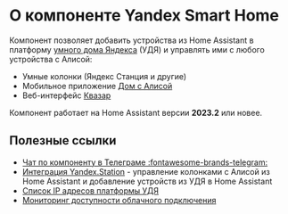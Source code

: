 # О компоненте Yandex Smart Home
Компонент позволяет добавить устройства из Home Assistant в платформу [умного дома Яндекса](https://yandex.ru/dev/dialogs/smart-home) (УДЯ)
и управлять ими с любого устройства с Алисой:

* Умные колонки (Яндекс Станция и другие)
* Мобильное приложение [Дом с Алисой](https://mobile.yandex.ru/apps/smarthome)
* Веб-интерфейс [Квазар](https://yandex.ru/quasar/iot)

Компонент работает на Home Assistant версии **2023.2** или новее.

## Полезные ссылки
* [Чат по компоненту в Телеграме :fontawesome-brands-telegram:](https://t.me/yandex_smart_home)
* [Интеграция Yandex.Station](https://github.com/AlexxIT/YandexStation) - управление колонками с Алисой из Home Assistant и добавление устройств из УДЯ в Home Assistant
* [Список IP адресов платформы УДЯ](https://github.com/allmazz/yandex_smart_home_ip) 
* [Мониторинг доступности облачного подключения](https://stats.uptimerobot.com/QX83nsXBWW) 
